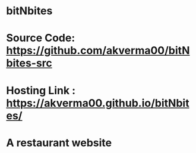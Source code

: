 # bitNbites
# Source Code: https://github.com/akverma00/bitNbites-src 
# Hosting Link : https://akverma00.github.io/bitNbites/
# A restaurant website
